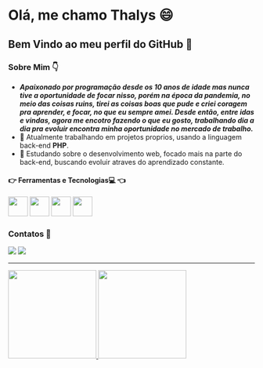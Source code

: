 # Olá, me chamo Thalys :smile:
## Bem Vindo ao meu perfil do GitHub 👋

### Sobre Mim :point_down:
- _**Apaixonado por programação desde os 10 anos de idade mas nunca tive a oportunidade de focar nisso, porém na época da pandemia, no meio das coisas ruins, tirei as coisas boas que pude e criei coragem pra aprender, e focar, no que eu sempre amei. Desde então, entre idas e vindas, agora me encotro fazendo o que eu gosto, trabalhando dia a dia pra evoluir encontra minha oportunidade no mercado de trabalho.**_
- 🔭 Atualmente trabalhando em projetos proprios, usando a linguagem back-end **PHP**.
- 🌱 Estudando sobre o desenvolvimento web, focado mais na parte do back-end, buscando evoluir atraves do aprendizado constante.
#### :point_right: Ferramentas e Tecnologias:computer: :point_left:
<img src="https://cdn.jsdelivr.net/gh/devicons/devicon/icons/php/php-plain.svg" width="40" height="40"/> <img src="https://cdn.jsdelivr.net/gh/devicons/devicon/icons/html5/html5-original.svg" width="40" height="40"/> <img src="https://cdn.jsdelivr.net/gh/devicons/devicon/icons/css3/css3-original.svg" width="40" height="40"/> <img src="https://cdn.jsdelivr.net/gh/devicons/devicon/icons/git/git-original.svg" width="40" height="40"/>
### Contatos :iphone:
<a href="https://instagram.com/s0arexx._" target="_blank"><img src="https://img.shields.io/badge/-Instagram-%23E4405F?style=for-the-badge&logo=instagram&logoColor=white" target="_blank"></a> <a href="https://www.linkedin.com/in/thallys-soares-1012341b7" target="_blank"><img src="https://img.shields.io/badge/-LinkedIn-%230077B5?style=for-the-badge&logo=linkedin&logoColor=white" target="_blank"></a>
<hr>
<div>
<a href="https://github.com/seu-usuário-aqui">
<img height="180em" src="https://github-readme-stats.vercel.app/api/top-langs/?username=thallyssoares&layout=compact&langs_count=7&theme=dracula"/>
<img height="180em" src="https://github-readme-stats.vercel.app/api?username=thallyssoares&show_icons=true&theme=dracula&include_all_commits=true&count_private=true"/>
</div>
          

